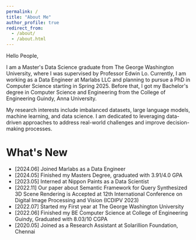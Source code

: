 ```yaml
---
permalink: /
title: "About Me"
author_profile: true
redirect_from: 
  - /about/
  - /about.html
---
```



Hello People,

I am a Master's Data Science graduate from The George Washington University, where I was supervised by Professor Edwin Lo. Currently, I am working as a Data Engineer at Marlabs LLC and planning to pursue a PhD in Computer Science starting in Spring 2025. Before that, I got my Bachelor's degree in Computer Science and Engineering from the College of Engineering Guindy, Anna University.

My research interests include imbalanced datasets, large language models, machine learning, and data science. I am dedicated to leveraging data-driven approaches to address real-world challenges and improve decision-making processes.

# What's New

- [2024.06] Joined Marlabs as a Data Engineer 
- [2024.05] Finished my Masters Degree, graduated with 3.91/4.0 GPA
- [2023.05] Interned at Nippon Paints as a Data Scientist
- [2022.11] Our paper about Semantic Framework for Query Synthesized 3D Scene Rendering is Accepted at 12th International Conference on Digital Image Processing and Vision (ICDIPV 2023)
- [2022.07] Started my First year at The George Washington University 
- [2022.06] Finished my BE Computer Science at College of Engineering Guindy, Graduated with 8.03/10 CGPA 
- [2020.05] Joined as a Research Assistant at Solarillion Foundation, Chennai